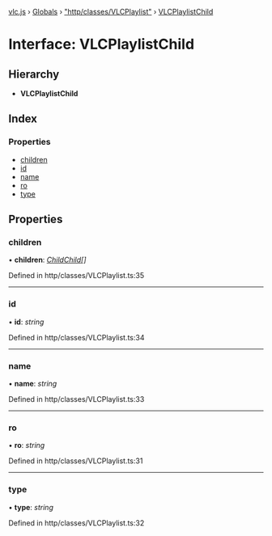 [vlc.js](../README.md) › [Globals](../globals.md) › ["http/classes/VLCPlaylist"](../modules/_http_classes_vlcplaylist_.md) › [VLCPlaylistChild](_http_classes_vlcplaylist_.vlcplaylistchild.md)

# Interface: VLCPlaylistChild

## Hierarchy

* **VLCPlaylistChild**

## Index

### Properties

* [children](_http_classes_vlcplaylist_.vlcplaylistchild.md#children)
* [id](_http_classes_vlcplaylist_.vlcplaylistchild.md#id)
* [name](_http_classes_vlcplaylist_.vlcplaylistchild.md#name)
* [ro](_http_classes_vlcplaylist_.vlcplaylistchild.md#ro)
* [type](_http_classes_vlcplaylist_.vlcplaylistchild.md#type)

## Properties

###  children

• **children**: *[ChildChild](_http_classes_vlcplaylist_.childchild.md)[]*

Defined in http/classes/VLCPlaylist.ts:35

___

###  id

• **id**: *string*

Defined in http/classes/VLCPlaylist.ts:34

___

###  name

• **name**: *string*

Defined in http/classes/VLCPlaylist.ts:33

___

###  ro

• **ro**: *string*

Defined in http/classes/VLCPlaylist.ts:31

___

###  type

• **type**: *string*

Defined in http/classes/VLCPlaylist.ts:32
